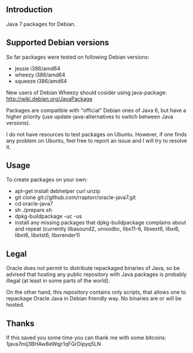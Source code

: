 Introduction
------------

Java 7 packages for Debian.

Supported Debian versions
-------------------------

So far packages were tested on following Debian versions:

- jessie i386/amd64
- wheezy i386/amd64
- squeeze i386/amd64

New users of Debian Wheezy should cosider using java-package:
<http://wiki.debian.org/JavaPackage>

Packages are compatible with "official" Debian ones of Java 6, but
have a higher priority (use update-java-alternatives to switch between
Java versions).

I do not have resources to test packages on Ubuntu. However, if one
finds any problem on Ubuntu, feel free to report an issue and I will
try to resolve it.

Usage
-----

To create packages on your own:

- apt-get install debhelper curl unzip
- git clone git://github.com/rraptorr/oracle-java7.git
- cd oracle-java7
- sh ./prepare.sh
- dpkg-buildpackage -uc -us
- install any missing packages that dpkg-buildpackage complains about
  and repeat (currently libasound2, unixodbc, libx11-6, libxext6, libxi6, libxt6, libxtst6, libxrender1)

Legal
-----

Oracle does not permit to distribute repackaged binaries of Java, so
be advised that hosting any public repository with Java packages is
probably illegal (at least in some parts of the world).

On the other hand, this repository contains only scripts, that allows
one to repackage Oracle Java in Debian friendly way. No binaries are
or will be hosted.

Thanks
------

If this saved you some time you can thank me with some bitcoins:
1java7mij3BHAw8eWqjr1qFGrDipyq5LN
